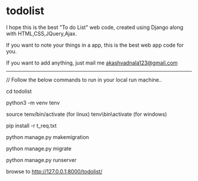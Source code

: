 # todolist

I hope this is the best "To do List" web code, created using Django along with HTML,CSS,JQuery,Ajax.

If you want to note your things in a app, this is the best web app code for you.

If you want to add anything, just mail me akashvadnala123@gmail.com


*******************************************************************************

// Follow the below commands to run in your local run machine..

cd todolist

python3 -m venv tenv

source tenv/bin/activate (for linux)
tenv\bin\activate  (for windows)

pip install -r t_req.txt

python manage.py makemigration

python manage.py migrate

python manage.py runserver

browse to http://127.0.0.1:8000/todolist/
